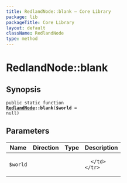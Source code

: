 ```yaml
---
title: RedlandNode::blank — Core Library
package: lib
packageTitle: Core Library
layout: default
className: RedlandNode
type: method
---
```


# RedlandNode::blank

## Synopsis

<code>public static function <b><a href="RedlandNode">RedlandNode</a>::blank</b>(<b>$world</b> = null)</code>

## Parameters

<table>
  <thead>
    <tr>
      <th>Name</th>
      <th>Direction</th>
      <th>Type</th>
      <th>Description</th>
    </tr>
  </thead>
  <tbody>
    <tr>
      <td><code>$world</code>
      <td><i></i></td>
      <td></td>
      <td>

      </td>
    </tr>
  </tbody>
</table>

